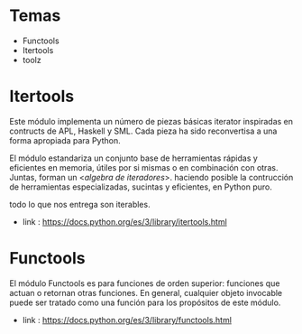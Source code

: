 # Temas

* Functools
* Itertools
* toolz

# Itertools

Este módulo implementa un número de piezas básicas iterator inspiradas en contructs de APL, Haskell y SML. Cada pieza ha sido reconvertisa a una forma apropiada para Python.

El módulo estandariza un conjunto base de herramientas rápidas y eficientes en memoria, útiles por si mismas o en combinación con otras. Juntas, forman un <_algebra de iteradores_>. haciendo posible la contrucción de herramientas especializadas, sucintas y eficientes, en Python puro.

todo lo que nos entrega son iterables.


* link : https://docs.python.org/es/3/library/itertools.html

# Functools

El módulo Functools es para funciones de orden superior: funciones que actuan o retornan otras funciones. En general, cualquier objeto invocable puede ser tratado como una función para los propósitos de este módulo.


* link : https://docs.python.org/es/3/library/functools.html